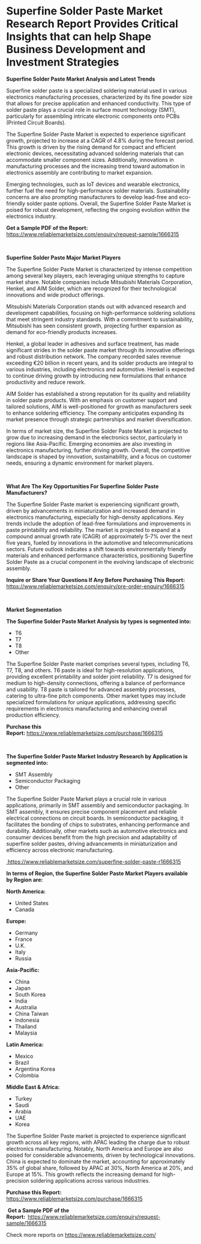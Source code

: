 <p><h1>Superfine Solder Paste Market Research Report Provides Critical Insights that can help Shape Business Development and Investment Strategies</h1></p><p><strong>Superfine Solder Paste Market Analysis and Latest Trends</strong></p>
<p><p>Superfine solder paste is a specialized soldering material used in various electronics manufacturing processes, characterized by its fine powder size that allows for precise application and enhanced conductivity. This type of solder paste plays a crucial role in surface mount technology (SMT), particularly for assembling intricate electronic components onto PCBs (Printed Circuit Boards).</p><p>The Superfine Solder Paste Market is expected to experience significant growth, projected to increase at a CAGR of 4.8% during the forecast period. This growth is driven by the rising demand for compact and efficient electronic devices, necessitating advanced soldering materials that can accommodate smaller component sizes. Additionally, innovations in manufacturing processes and the increasing trend toward automation in electronics assembly are contributing to market expansion.</p><p>Emerging technologies, such as IoT devices and wearable electronics, further fuel the need for high-performance solder materials. Sustainability concerns are also prompting manufacturers to develop lead-free and eco-friendly solder paste options. Overall, the Superfine Solder Paste Market is poised for robust development, reflecting the ongoing evolution within the electronics industry.</p></p>
<p><strong>Get a Sample PDF of the Report:&nbsp;</strong> <a href="https://www.reliablemarketsize.com/enquiry/request-sample/1666315?utm_campaign=2759&utm_medium=2&utm_source=Github&utm_content=ia&utm_term=02042025&utm_id=superfine-solder-paste">https://www.reliablemarketsize.com/enquiry/request-sample/1666315</a></p>
<p>&nbsp;</p>
<p><strong>Superfine Solder Paste Major Market Players</strong></p>
<p><p>The Superfine Solder Paste Market is characterized by intense competition among several key players, each leveraging unique strengths to capture market share. Notable companies include Mitsubishi Materials Corporation, Henkel, and AIM Solder, which are recognized for their technological innovations and wide product offerings.</p><p>Mitsubishi Materials Corporation stands out with advanced research and development capabilities, focusing on high-performance soldering solutions that meet stringent industry standards. With a commitment to sustainability, Mitsubishi has seen consistent growth, projecting further expansion as demand for eco-friendly products increases.</p><p>Henkel, a global leader in adhesives and surface treatment, has made significant strides in the solder paste market through its innovative offerings and robust distribution network. The company recorded sales revenue exceeding €20 billion in recent years, and its solder products are integral to various industries, including electronics and automotive. Henkel is expected to continue driving growth by introducing new formulations that enhance productivity and reduce rework.</p><p>AIM Solder has established a strong reputation for its quality and reliability in solder paste products. With an emphasis on customer support and tailored solutions, AIM is well-positioned for growth as manufacturers seek to enhance soldering efficiency. The company anticipates expanding its market presence through strategic partnerships and market diversification.</p><p>In terms of market size, the Superfine Solder Paste Market is projected to grow due to increasing demand in the electronics sector, particularly in regions like Asia-Pacific. Emerging economies are also investing in electronics manufacturing, further driving growth. Overall, the competitive landscape is shaped by innovation, sustainability, and a focus on customer needs, ensuring a dynamic environment for market players.</p></p>
<p>&nbsp;</p>
<p><strong>What Are The Key Opportunities For Superfine Solder Paste Manufacturers?</strong></p>
<p><p>The Superfine Solder Paste market is experiencing significant growth, driven by advancements in miniaturization and increased demand in electronics manufacturing, especially for high-density applications. Key trends include the adoption of lead-free formulations and improvements in paste printability and reliability. The market is projected to expand at a compound annual growth rate (CAGR) of approximately 5-7% over the next five years, fueled by innovations in the automotive and telecommunications sectors. Future outlook indicates a shift towards environmentally friendly materials and enhanced performance characteristics, positioning Superfine Solder Paste as a crucial component in the evolving landscape of electronic assembly.</p></p>
<p><strong>Inquire or Share Your Questions If Any Before Purchasing This Report:</strong> <a href="https://www.reliablemarketsize.com/enquiry/pre-order-enquiry/1666315?utm_campaign=2759&utm_medium=2&utm_source=Github&utm_content=ia&utm_term=02042025&utm_id=superfine-solder-paste">https://www.reliablemarketsize.com/enquiry/pre-order-enquiry/1666315</a></p>
<p>&nbsp;</p>
<p><strong>Market Segmentation</strong></p>
<p><strong>The Superfine Solder Paste Market Analysis by types is segmented into:</strong></p>
<p><ul><li>T6</li><li>T7</li><li>T8</li><li>Other</li></ul></p>
<p><p>The Superfine Solder Paste market comprises several types, including T6, T7, T8, and others. T6 paste is ideal for high-resolution applications, providing excellent printability and solder joint reliability. T7 is designed for medium to high-density connections, offering a balance of performance and usability. T8 paste is tailored for advanced assembly processes, catering to ultra-fine pitch components. Other market types may include specialized formulations for unique applications, addressing specific requirements in electronics manufacturing and enhancing overall production efficiency.</p></p>
<p><strong>Purchase this Report:&nbsp;</strong><a href="https://www.reliablemarketsize.com/purchase/1666315?utm_campaign=2759&utm_medium=2&utm_source=Github&utm_content=ia&utm_term=02042025&utm_id=superfine-solder-paste">https://www.reliablemarketsize.com/purchase/1666315</a></p>
<p>&nbsp;</p>
<p><strong>The Superfine Solder Paste Market Industry Research by Application is segmented into:</strong></p>
<p><ul><li>SMT Assembly</li><li>Semiconductor Packaging</li><li>Other</li></ul></p>
<p><p>The Superfine Solder Paste Market plays a crucial role in various applications, primarily in SMT assembly and semiconductor packaging. In SMT assembly, it ensures precise component placement and reliable electrical connections on circuit boards. In semiconductor packaging, it facilitates the bonding of chips to substrates, enhancing performance and durability. Additionally, other markets such as automotive electronics and consumer devices benefit from the high precision and adaptability of superfine solder pastes, driving advancements in miniaturization and efficiency across electronic manufacturing.</p></p>
<p><a href="https://www.reliablemarketsize.com/superfine-solder-paste-r1666315?utm_campaign=2759&utm_medium=2&utm_source=Github&utm_content=ia&utm_term=02042025&utm_id=superfine-solder-paste">&nbsp;https://www.reliablemarketsize.com/superfine-solder-paste-r1666315</a></p>
<p><strong>In terms of Region, the Superfine Solder Paste Market Players available by Region are:</strong></p>
<p>
    <p> <strong> North America: </strong>
        <ul>
            <li>United States</li>
            <li>Canada</li>
        </ul>
        </p> 
    <p> <strong> Europe: </strong>
        <ul>
            <li>Germany</li>
            <li>France</li>
            <li>U.K.</li>
            <li>Italy</li>
            <li>Russia</li>
        </ul>
        </p> 
    <p> <strong> Asia-Pacific: </strong>
        <ul>
            <li>China</li>
            <li>Japan</li>
            <li>South Korea</li>
            <li>India</li>
            <li>Australia</li>
            <li>China Taiwan</li>
            <li>Indonesia</li>
            <li>Thailand</li>
            <li>Malaysia</li>
        </ul>
        </p> 
    <p> <strong> Latin America: </strong>
        <ul>
            <li>Mexico</li>
            <li>Brazil</li>
            <li>Argentina Korea</li>
            <li>Colombia</li>
        </ul>
        </p> 
    <p> <strong> Middle East & Africa: </strong>
        <ul>
            <li>Turkey</li>
            <li>Saudi</li>
            <li>Arabia</li>
            <li>UAE</li>
            <li>Korea</li>
        </ul>
    </p>
    </p>
<p><p>The Superfine Solder Paste market is projected to experience significant growth across all key regions, with APAC leading the charge due to robust electronics manufacturing. Notably, North America and Europe are also poised for considerable advancements, driven by technological innovations. China is expected to dominate the market, accounting for approximately 35% of global share, followed by APAC at 30%, North America at 20%, and Europe at 15%. This growth reflects the increasing demand for high-precision soldering applications across various industries.</p></p>
<p><strong>Purchase this Report: </strong><a href="https://www.reliablemarketsize.com/purchase/1666315?utm_campaign=2759&utm_medium=2&utm_source=Github&utm_content=ia&utm_term=02042025&utm_id=superfine-solder-paste">https://www.reliablemarketsize.com/purchase/1666315</a></p>
<p>&nbsp;<strong>Get a Sample PDF of the Report:&nbsp;&nbsp;</strong><a href="https://www.reliablemarketsize.com/enquiry/request-sample/1666315?utm_campaign=2759&utm_medium=2&utm_source=Github&utm_content=ia&utm_term=02042025&utm_id=superfine-solder-paste">https://www.reliablemarketsize.com/enquiry/request-sample/1666315</a></p>
<p><strong></strong></p>
<p>Check more reports on <a href="https://www.reliablemarketsize.com/?utm_campaign=2759&utm_medium=2&utm_source=Github&utm_content=ia&utm_term=02042025&utm_id=superfine-solder-paste">https://www.reliablemarketsize.com/</a></p>